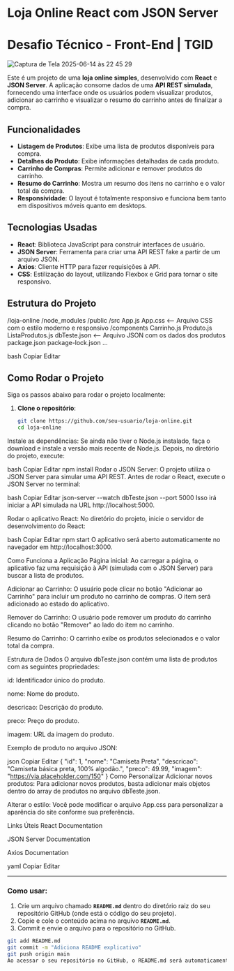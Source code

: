 # Loja Online React com JSON Server

# Desafio Técnico -  Front-End | TGID



![Captura de Tela 2025-06-14 às 22 45 29](https://github.com/user-attachments/assets/0089f633-725e-4fce-be22-5fd6a8181d92)


Este é um projeto de uma **loja online simples**, desenvolvido com **React** e **JSON Server**. A aplicação consome dados de uma **API REST simulada**, fornecendo uma interface onde os usuários podem visualizar produtos, adicionar ao carrinho e visualizar o resumo do carrinho antes de finalizar a compra.

## Funcionalidades

- **Listagem de Produtos**: Exibe uma lista de produtos disponíveis para compra.
- **Detalhes do Produto**: Exibe informações detalhadas de cada produto.
- **Carrinho de Compras**: Permite adicionar e remover produtos do carrinho.
- **Resumo do Carrinho**: Mostra um resumo dos itens no carrinho e o valor total da compra.
- **Responsividade**: O layout é totalmente responsivo e funciona bem tanto em dispositivos móveis quanto em desktops.

## Tecnologias Usadas

- **React**: Biblioteca JavaScript para construir interfaces de usuário.
- **JSON Server**: Ferramenta para criar uma API REST fake a partir de um arquivo JSON.
- **Axios**: Cliente HTTP para fazer requisições à API.
- **CSS**: Estilização do layout, utilizando Flexbox e Grid para tornar o site responsivo.

## Estrutura do Projeto

/loja-online
/node_modules
/public
/src
App.js
App.css <-- Arquivo CSS com o estilo moderno e responsivo
/components
Carrinho.js
Produto.js
ListaProdutos.js
dbTeste.json <-- Arquivo JSON com os dados dos produtos
package.json
package-lock.json
...

bash
Copiar
Editar

## Como Rodar o Projeto

Siga os passos abaixo para rodar o projeto localmente:

1. **Clone o repositório**:
   ```bash
   git clone https://github.com/seu-usuario/loja-online.git
   cd loja-online
Instale as dependências:
Se ainda não tiver o Node.js instalado, faça o download e instale a versão mais recente de Node.js.
Depois, no diretório do projeto, execute:

bash
Copiar
Editar
npm install
Rodar o JSON Server:
O projeto utiliza o JSON Server para simular uma API REST. Antes de rodar o React, execute o JSON Server no terminal:

bash
Copiar
Editar
json-server --watch dbTeste.json --port 5000
Isso irá iniciar a API simulada na URL http://localhost:5000.

Rodar o aplicativo React:
No diretório do projeto, inicie o servidor de desenvolvimento do React:

bash
Copiar
Editar
npm start
O aplicativo será aberto automaticamente no navegador em http://localhost:3000.

Como Funciona a Aplicação
Página inicial: Ao carregar a página, o aplicativo faz uma requisição à API (simulada com o JSON Server) para buscar a lista de produtos.

Adicionar ao Carrinho: O usuário pode clicar no botão "Adicionar ao Carrinho" para incluir um produto no carrinho de compras. O item será adicionado ao estado do aplicativo.

Remover do Carrinho: O usuário pode remover um produto do carrinho clicando no botão "Remover" ao lado do item no carrinho.

Resumo do Carrinho: O carrinho exibe os produtos selecionados e o valor total da compra.

Estrutura de Dados
O arquivo dbTeste.json contém uma lista de produtos com as seguintes propriedades:

id: Identificador único do produto.

nome: Nome do produto.

descricao: Descrição do produto.

preco: Preço do produto.

imagem: URL da imagem do produto.

Exemplo de produto no arquivo JSON:

json
Copiar
Editar
{
  "id": 1,
  "nome": "Camiseta Preta",
  "descricao": "Camiseta básica preta, 100% algodão.",
  "preco": 49.99,
  "imagem": "https://via.placeholder.com/150"
}
Como Personalizar
Adicionar novos produtos: Para adicionar novos produtos, basta adicionar mais objetos dentro do array de produtos no arquivo dbTeste.json.

Alterar o estilo: Você pode modificar o arquivo App.css para personalizar a aparência do site conforme sua preferência.

Links Úteis
React Documentation

JSON Server Documentation

Axios Documentation

yaml
Copiar
Editar

---

### Como usar:

1. Crie um arquivo chamado **`README.md`** dentro do diretório raiz do seu repositório GitHub (onde está o código do seu projeto).
2. Copie e cole o conteúdo acima no arquivo **`README.md`**.
3. Commit e envie o arquivo para o repositório no GitHub.

```bash
git add README.md
git commit -m "Adiciona README explicativo"
git push origin main
Ao acessar o seu repositório no GitHub, o README.md será automaticamente renderizado com a formatação que inclui parágrafos, listas e blocos de código.
